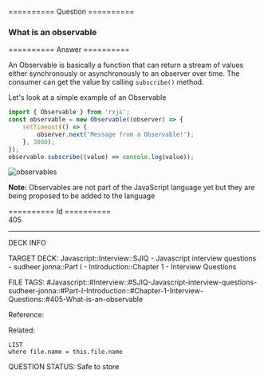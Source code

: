 ========== Question ==========  

### What is an observable  

========== Answer ==========  

An Observable is basically a function that can return a stream of values either synchronously or asynchronously to an observer over time. The consumer can get the value by calling `subscribe()` method.

Let's look at a simple example of an Observable

```javascript
import { Observable } from 'rxjs';
const observable = new Observable((observer) => {
    setTimeout(() => {
        observer.next('Message from a Observable!');
    }, 3000);
});
observable.subscribe((value) => console.log(value));
```

![observables](../../../../images/observables.png)

**Note:** Observables are not part of the JavaScript language yet but they are being proposed to be added to the language

========== Id ==========  
405

---

DECK INFO

TARGET DECK: Javascript::Interview::SJIQ - Javascript interview questions - sudheer jonna::Part I - Introduction::Chapter 1 - Interview Questions

FILE TAGS: #Javascript::#Interview::#SJIQ-Javascript-interview-questions-sudheer-jonna::#Part-I-Introduction::#Chapter-1-Interview-Questions::#405-What-is-an-observable

Reference:

Related:

```dataview
LIST
where file.name = this.file.name
```

QUESTION STATUS: Safe to store
